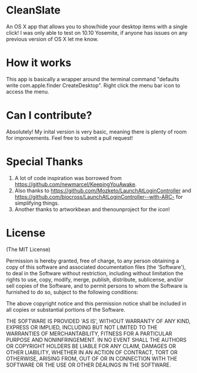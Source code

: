 # CleanSlate
An OS X app that allows you to show/hide your desktop items with a single click!
I was only able to test on 10.10 Yosemite, if anyone has issues on any previous version of OS X let me know.

# How it works
This app is basically a wrapper around the terminal command "defaults write com.apple.finder CreateDesktop".
Right click the menu bar icon to access the menu.

# Can I contribute?
Absolutely! My inital version is very basic, meaning there is plenty of room for improvements. Feel free to submit a pull request!

# Special Thanks
1. A lot of code inspiration was borrowed from https://github.com/newmarcel/KeepingYouAwake.
2. Also thanks to https://github.com/Mozketo/LaunchAtLoginController and https://github.com/biocross/LaunchAtLoginController--with-ARC- for simplifying things.
3. Another thanks to artworkbean and thenounproject for the icon!

# License
(The MIT License)

Permission is hereby granted, free of charge, to any person obtaining a copy of this software and associated documentation files (the 'Software'), to deal in the Software without restriction, including without limitation the rights to use, copy, modify, merge, publish, distribute, sublicense, and/or sell copies of the Software, and to permit persons to whom the Software is furnished to do so, subject to the following conditions:

The above copyright notice and this permission notice shall be included in all copies or substantial portions of the Software.

THE SOFTWARE IS PROVIDED 'AS IS', WITHOUT WARRANTY OF ANY KIND, EXPRESS OR IMPLIED, INCLUDING BUT NOT LIMITED TO THE WARRANTIES OF MERCHANTABILITY, FITNESS FOR A PARTICULAR PURPOSE AND NONINFRINGEMENT. IN NO EVENT SHALL THE AUTHORS OR COPYRIGHT HOLDERS BE LIABLE FOR ANY CLAIM, DAMAGES OR OTHER LIABILITY, WHETHER IN AN ACTION OF CONTRACT, TORT OR OTHERWISE, ARISING FROM, OUT OF OR IN CONNECTION WITH THE SOFTWARE OR THE USE OR OTHER DEALINGS IN THE SOFTWARE.
